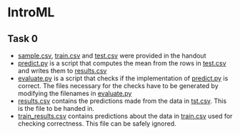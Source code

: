 # IntroML
## Task 0

* [sample.csv](sample.csv), [train.csv](train.csv) and [test.csv](test.csv) were provided in the handout
* [predict.py](predict.py) is a script that computes the mean from the rows in [test.csv](test.csv) and writes them to [results.csv](results.csv)
* [evaluate.py](evaluate.py) is a script that checks if the implementation of [predict.py](predict.py) is correct. The files necessary for the checks have to be generated by modifying the filenames in [evaluate.py](evaluate.py)
* [results.csv](results.csv) contains the predictions made from the data in [tst.csv](test.csv). This is the file to be handed in. 
* [train_results.csv](train_results.csv) contains predictions about the data in [train.csv](train.csv) used for checking correctness. This file can be safely ignored. 
